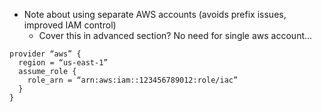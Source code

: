 - Note about using separate AWS accounts (avoids prefix issues, improved IAM control)
  - Cover this in advanced section? No need for single aws account...
  
```
provider “aws” {
  region = “us-east-1”
  assume_role {
    role_arn = “arn:aws:iam::123456789012:role/iac”
  }
}
```